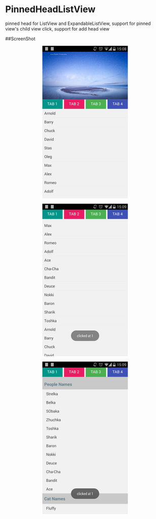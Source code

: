 PinnedHeadListView
==================

pinned head for ListView and ExpandableListView, support for pinned view's child view click, support for add head view

##ScreenShot
<div>
<p align="center">
  <img src="https://raw.githubusercontent.com/chenjishi/PinnedHeadListView/master/list1.jpg" 
  alt="usite" height="480" width="270"/>
</p>
<p align="center">
  <img src="https://raw.githubusercontent.com/chenjishi/PinnedHeadListView/master/list2.jpg" 
  alt="usite" height="480" width="270"/>
</p>
<p align="center">
  <img src="https://raw.githubusercontent.com/chenjishi/PinnedHeadListView/master/list3.jpg" 
  alt="usite" height="480" width="270"/>
</p>
</div>
